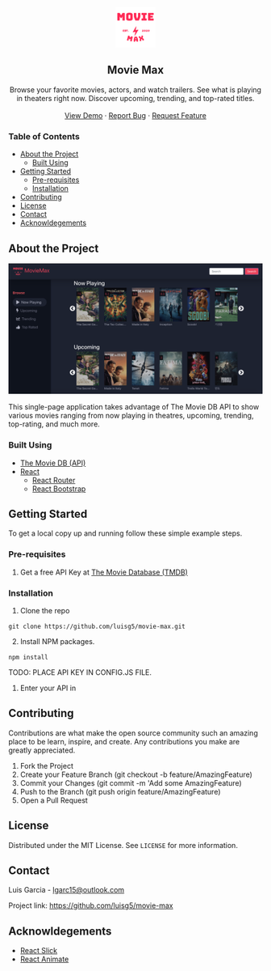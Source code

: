 <br />
<p align="center">
    <a href="#">
        <img src="./public/brand_logo.png" alt="Logo" width="80" height="80" />
    </a>
    <h2 align="center">Movie Max</h3>
    <p align="center">
        Browse your favorite movies, actors, and watch trailers. See what is playing in theaters right now. Discover upcoming, trending, and top-rated titles.
        <br />
        <br />
        <a href="#">View Demo</a>
        ·
        <a href="https://github.com/luisg5/movie-max/issues">Report Bug</a>
        ·
        <a href="https://github.com/luisg5/movie-max/issues">Request Feature</a>
    </p>
</p>

### Table of Contents

- [About the Project](#about-the-project)
  - [Built Using](#built-using)
- [Getting Started](#getting-started)
  - [Pre-requisites](#pre-requisites)
  - [Installation](#installation)
- [Contributing](#contributing)
- [License](#license)
- [Contact](#contact)
- [Acknowldegements](#acknowldegements)

## About the Project

![Movie Max Screenshot](public/movie_max.png)

This single-page application takes advantage of The Movie DB API to show various movies ranging from now playing in theatres, upcoming, trending, top-rating, and much more.

### Built Using

- [The Movie DB (API)](https://themoviedb.org)
- [React](https://reactjs.org)
  - [React Router](https://reactrouter.com)
  - [React Bootstrap](https://react-bootstrap.github.io)

## Getting Started

To get a local copy up and running follow these simple example steps.

### Pre-requisites

1. Get a free API Key at [The Movie Database (TMDB)](https://www.themoviedb.org)

### Installation

1. Clone the repo

```
git clone https://github.com/luisg5/movie-max.git
```

2. Install NPM packages.

```
npm install
```

TODO: PLACE API KEY IN CONFIG.JS FILE.
1. Enter your API in 

## Contributing

Contributions are what make the open source community such an amazing place to be learn, inspire, and create. Any contributions you make are greatly appreciated.

1. Fork the Project
2. Create your Feature Branch (git checkout -b feature/AmazingFeature)
3. Commit your Changes (git commit -m 'Add some AmazingFeature)
4. Push to the Branch (git push origin feature/AmazingFeature)
5. Open a Pull Request

## License

Distributed under the MIT License. See `LICENSE` for more information.

## Contact

Luis Garcia - lgarc15@outlook.com

Project link: https://github.com/luisg5/movie-max

## Acknowldegements

- [React Slick](https://react-slick.neostack.com)
- [React Animate](https://github.com/digital-flowers/react-animated-css)

